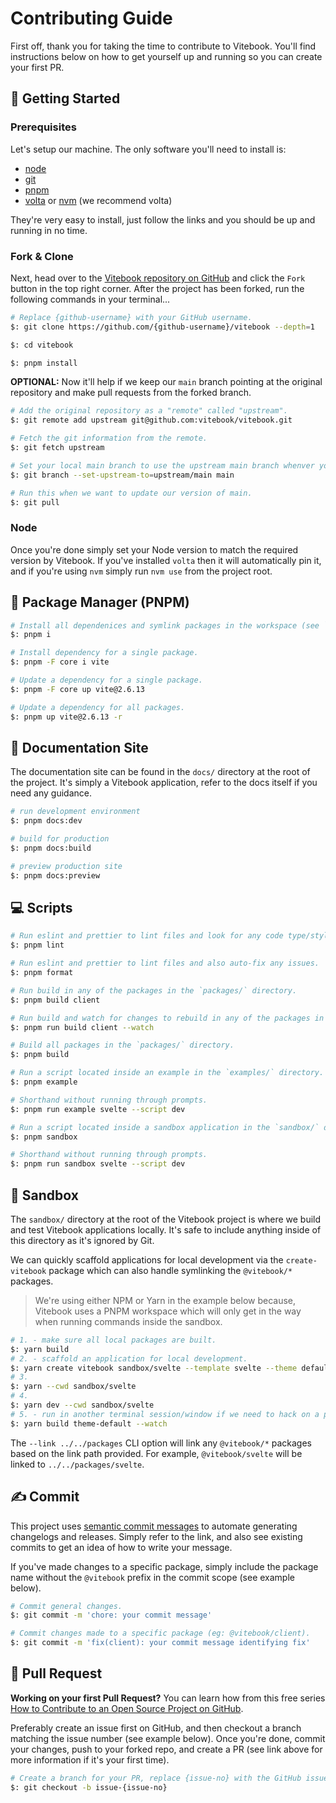 # Contributing Guide

First off, thank you for taking the time to contribute to Vitebook. You'll find instructions below
on how to get yourself up and running so you can create your first PR.

## 🎒 Getting Started

### Prerequisites

Let's setup our machine. The only software you'll need to install is:

- [node](https://nodejs.org/en/download)
- [git](https://git-scm.com/downloads)
- [pnpm](https://pnpm.io/installation)
- [volta](https://docs.volta.sh/guide) or [nvm](https://github.com/nvm-sh/nvm)
  (we recommend volta)

They're very easy to install, just follow the links and you should be up and running in no time.

### Fork & Clone

Next, head over to the [Vitebook repository on GitHub][vitebook] and click the `Fork` button in the
top right corner. After the project has been forked, run the following commands in your terminal...

```bash
# Replace {github-username} with your GitHub username.
$: git clone https://github.com/{github-username}/vitebook --depth=1

$: cd vitebook

$: pnpm install
```

**OPTIONAL:** Now it'll help if we keep our `main` branch pointing at the original repository and make
pull requests from the forked branch.

```bash
# Add the original repository as a "remote" called "upstream".
$: git remote add upstream git@github.com:vitebook/vitebook.git

# Fetch the git information from the remote.
$: git fetch upstream

# Set your local main branch to use the upstream main branch whenver you run `git pull`.
$: git branch --set-upstream-to=upstream/main main

# Run this when we want to update our version of main.
$: git pull
```

### Node

Once you're done simply set your Node version to match the required version by Vitebook. If you've
installed `volta` then it will automatically pin it, and if you're using `nvm` simply run `nvm use`
from the project root.

## 💼 Package Manager (PNPM)

```bash
# Install all dependenices and symlink packages in the workspace (see `pnpm-workspace.yaml`).
$: pnpm i

# Install dependency for a single package.
$: pnpm -F core i vite

# Update a dependency for a single package.
$: pnpm -F core up vite@2.6.13

# Update a dependency for all packages.
$: pnpm up vite@2.6.13 -r
```

## 📝 Documentation Site

The documentation site can be found in the `docs/` directory at the root of the project. It's
simply a Vitebook application, refer to the docs itself if you need any guidance.

```bash
# run development environment
$: pnpm docs:dev

# build for production
$: pnpm docs:build

# preview production site
$: pnpm docs:preview
```

## 💻 Scripts

```bash
# Run eslint and prettier to lint files and look for any code type/style/format issues.
$: pnpm lint

# Run eslint and prettier to lint files and also auto-fix any issues.
$: pnpm format

# Run build in any of the packages in the `packages/` directory.
$: pnpm build client

# Run build and watch for changes to rebuild in any of the packages in the `packages/` directory.
$: pnpm run build client --watch

# Build all packages in the `packages/` directory.
$: pnpm build

# Run a script located inside an example in the `examples/` directory.
$: pnpm example

# Shorthand without running through prompts.
$: pnpm run example svelte --script dev

# Run a script located inside a sandbox application in the `sandbox/` directory.
$: pnpm sandbox

# Shorthand without running through prompts.
$: pnpm run sandbox svelte --script dev
```

## 🧪 Sandbox

The `sandbox/` directory at the root of the Vitebook project is where we build and test Vitebook
applications locally. It's safe to include anything inside of this directory as it's ignored
by Git.

We can quickly scaffold applications for local development via the `create-vitebook` package which
can also handle symlinking the `@vitebook/*` packages.

> We're using either NPM or Yarn in the example below because, Vitebook uses a PNPM workspace which
> will only get in the way when running commands inside the sandbox.

```bash
# 1. - make sure all local packages are built.
$: yarn build
# 2. - scaffold an application for local development.
$: yarn create vitebook sandbox/svelte --template svelte --theme default --link ../../packages
# 3.
$: yarn --cwd sandbox/svelte
# 4.
$: yarn dev --cwd sandbox/svelte
# 5. - run in another terminal session/window if we need to hack on a package.
$: yarn build theme-default --watch
```

The `--link ../../packages` CLI option will link any `@vitebook/*` packages based on the link path
provided. For example, `@vitebook/svelte` will be linked to `../../packages/svelte`.

## ✍️ Commit

This project uses [semantic commit messages][semantic-commit-style] to automate generating
changelogs and releases. Simply refer to the link, and also see existing commits to get an idea
of how to write your message.

If you've made changes to a specific package, simply include the package name without the
`@vitebook` prefix in the commit scope (see example below).

```bash
# Commit general changes.
$: git commit -m 'chore: your commit message'

# Commit changes made to a specific package (eg: @vitebook/client).
$: git commit -m 'fix(client): your commit message identifying fix'
```

## 🎉 Pull Request

**Working on your first Pull Request?** You can learn how from this free series
[How to Contribute to an Open Source Project on GitHub][pr-beginner-series].

Preferably create an issue first on GitHub, and then checkout a branch matching the issue number
(see example below). Once you're done, commit your changes, push to your forked repo, and create
a PR (see link above for more information if it's your first time).

```bash
# Create a branch for your PR, replace {issue-no} with the GitHub issue number.
$: git checkout -b issue-{issue-no}
```

[vitebook]: https://github.com/vitebook/vitebook
[npm]: https://www.npmjs.com
[monorepo]: https://en.wikipedia.org/wiki/Monorepo
[semantic-commit-style]: https://gist.github.com/joshbuchea/6f47e86d2510bce28f8e7f42ae84c716
[pr-beginner-series]: https://app.egghead.io/courses/how-to-contribute-to-an-open-source-project-on-github
